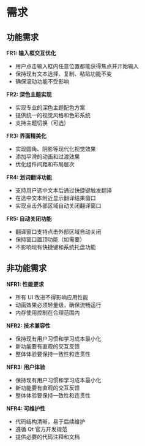 # 需求

## 功能需求

**FR1: 输入框交互优化**
- 用户点击输入框内任意位置都能获得焦点并开始输入
- 保持现有文本选择、复制、粘贴功能不变
- 确保滚动功能不受影响

**FR2: 深色主题实现**
- 实现专业的深色主题配色方案
- 提供统一的视觉风格和色彩系统
- 支持主题切换（可选）

**FR3: 界面精美化**
- 实现圆角、阴影等现代化视觉效果
- 添加平滑的动画和过渡效果
- 优化组件间距和布局层次

**FR4: 划词翻译功能**
- 支持用户选中文本后通过快捷键触发翻译
- 在选中文本附近显示翻译结果窗口
- 实现点击外部区域自动关闭翻译窗口

**FR5: 自动关闭功能**
- 翻译窗口支持点击外部区域自动关闭
- 保持窗口置顶功能（如需要）
- 不影响现有快捷键和系统托盘功能

## 非功能需求

**NFR1: 性能要求**
- 所有 UI 改进不得影响应用性能
- 动画效果必须轻量级，确保流畅运行
- 内存使用控制在合理范围内

**NFR2: 技术兼容性**
- 保持现有用户习惯和学习成本最小化
- 新功能要有直观的交互反馈
- 整体体验要保持一致性和连贯性

**NFR3: 用户体验**
- 保持现有用户习惯和学习成本最小化
- 新功能要有直观的交互反馈
- 整体体验要保持一致性和连贯性

**NFR4: 可维护性**
- 代码结构清晰，易于后续维护
- 遵循 Qt 官方开发规范
- 提供必要的代码注释和文档